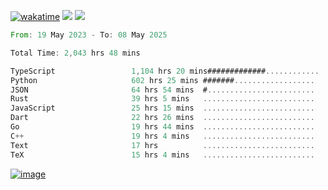 [![wakatime](https://wakatime.com/badge/user/00eead22-fb14-4dd0-ab8a-3625cafbd50d.svg)](https://wakatime.com/@00eead22-fb14-4dd0-ab8a-3625cafbd50d)
![](https://komarev.com/ghpvc/?username=flatypus)
![](https://pixel.flatypus.me/flatypus?type=tracker)
<!--START_SECTION:waka-->

```rust
From: 19 May 2023 - To: 08 May 2025

Total Time: 2,043 hrs 48 mins

TypeScript                 1,104 hrs 20 mins#############............   53.73 %
Python                     602 hrs 25 mins #######..................   29.31 %
JSON                       64 hrs 54 mins  #........................   03.16 %
Rust                       39 hrs 5 mins   .........................   01.90 %
JavaScript                 25 hrs 15 mins  .........................   01.23 %
Dart                       22 hrs 26 mins  .........................   01.09 %
Go                         19 hrs 44 mins  .........................   00.96 %
C++                        19 hrs 4 mins   .........................   00.93 %
Text                       17 hrs          .........................   00.83 %
TeX                        15 hrs 4 mins   .........................   00.73 %
```

<!--END_SECTION:waka-->
[<img alt="image" src="https://github.com/flatypus/flatypus/assets/68029599/0a302dc1-501c-43a0-ae8d-37ec4817f3bd">](https://flatypus.me)

